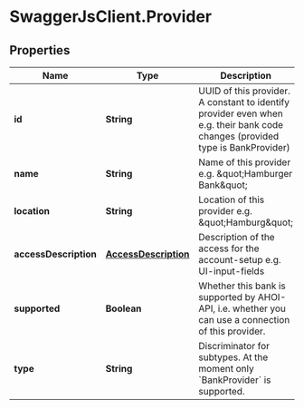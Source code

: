 # SwaggerJsClient.Provider

## Properties
Name | Type | Description | Notes
------------ | ------------- | ------------- | -------------
**id** | **String** | UUID of this provider. A constant to identify provider even when  e.g. their bank code changes (provided type is BankProvider) | 
**name** | **String** | Name of this provider e.g. \&quot;Hamburger Bank\&quot; | 
**location** | **String** | Location of this provider e.g. \&quot;Hamburg\&quot; | 
**accessDescription** | [**AccessDescription**](AccessDescription.md) | Description of the access for the account-setup e.g. UI-input-fields | [optional] 
**supported** | **Boolean** | Whether this bank is supported by AHOI-API, i.e. whether you can use a connection of this provider. | 
**type** | **String** | Discriminator for subtypes. At the moment only &#x60;BankProvider&#x60; is supported. | 


